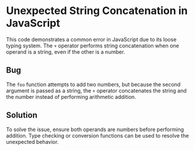 # Unexpected String Concatenation in JavaScript

This code demonstrates a common error in JavaScript due to its loose typing system. The `+` operator performs string concatenation when one operand is a string, even if the other is a number. 

## Bug

The `foo` function attempts to add two numbers, but because the second argument is passed as a string, the `+` operator concatenates the string and the number instead of performing arithmetic addition.

## Solution

To solve the issue, ensure both operands are numbers before performing addition.  Type checking or conversion functions can be used to resolve the unexpected behavior. 

